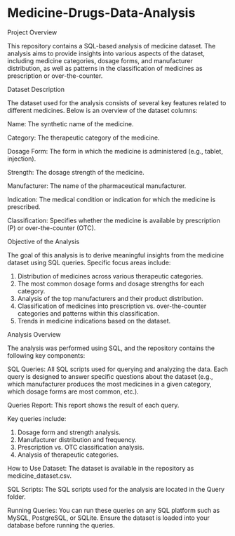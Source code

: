 # Medicine-Drugs-Data-Analysis

Project Overview

This repository contains a SQL-based analysis of medicine dataset. The analysis aims to provide insights into various aspects of the dataset, including medicine categories, dosage forms, and manufacturer distribution, as well as patterns in the classification of medicines as prescription or over-the-counter.

Dataset Description

The dataset used for the analysis consists of several key features related to different medicines. Below is an overview of the dataset columns:

Name: The synthetic name of the medicine.

Category: The therapeutic category of the medicine.

Dosage Form: The form in which the medicine is administered (e.g., tablet, injection).

Strength: The dosage strength of the medicine.

Manufacturer: The name of the pharmaceutical manufacturer.

Indication: The medical condition or indication for which the medicine is prescribed.

Classification: Specifies whether the medicine is available by prescription (P) or over-the-counter (OTC).

Objective of the Analysis

The goal of this analysis is to derive meaningful insights from the medicine dataset using SQL queries. Specific focus areas include:

1. Distribution of medicines across various therapeutic categories.
2. The most common dosage forms and dosage strengths for each category.
3. Analysis of the top manufacturers and their product distribution.
4. Classification of medicines into prescription vs. over-the-counter categories and patterns within this classification.
5. Trends in medicine indications based on the dataset.

Analysis Overview

The analysis was performed using SQL, and the repository contains the following key components:

SQL Queries: All SQL scripts used for querying and analyzing the data. Each query is designed to answer specific questions about the dataset (e.g., which manufacturer produces the most medicines in a given category, which dosage forms are most common, etc.).

Queries Report: This report shows the result of each query.

Key queries include:

1. Dosage form and strength analysis.
2. Manufacturer distribution and frequency.
3. Prescription vs. OTC classification analysis.
4. Analysis of therapeutic categories.


How to Use Dataset: The dataset is available in the repository as medicine_dataset.csv.

SQL Scripts: The SQL scripts used for the analysis are located in the Query folder.

Running Queries: You can run these queries on any SQL platform such as MySQL, PostgreSQL, or SQLite. Ensure the dataset is loaded into your database before running the queries.
